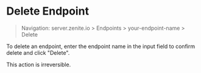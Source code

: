 # Delete Endpoint

> Navigation: server.zenite.io > Endpoints > your-endpoint-name > Delete

To delete an endpoint, enter the endpoint name in the input field to confirm delete and click "Delete".

This action is irreversible.